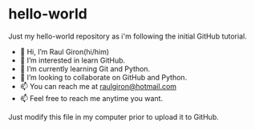 # hello-world
Just my hello-world repository as i'm following the initial GitHub tutorial. 

- 👋 Hi, I’m Raul Giron(hi/him)
- 👀 I’m interested in learn GitHub.
- 🌱 I’m currently learning Git and Python.
- 💞️ I’m looking to collaborate on GitHub and Python.
- 📫 You can reach me at raulgiron@hotmail.com
- 📫 Feel free to reach me anytime you want.

Just modify this file in my computer prior to upload it to GitHub.

